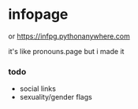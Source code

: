 # infopage
or https://infpg.pythonanywhere.com

it's like pronouns.page but i made it

### todo
* social links
* sexuality/gender flags
